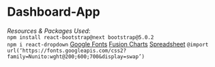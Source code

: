 # Dashboard-App
_Resources_ _&_ _Packages_ _Used_: </br>
```npm install react-bootstrap@next bootstrap@5.0.2```  </br>
```npm i react-dropdown```
<a href="https://fonts.google.com/specimen/Nunito?sidebar.open=true&selection.family=Nunito:wght@300;600;700">Google Fonts</a>
<a href="https://www.fusioncharts.com/dev/chart-attributes/doughnut2d">Fusion Charts</a>
<a href="https://docs.google.com/spreadsheets/d/1vcDPrMexD8bxNwwzK9IxF8wch6Hfezq2eooJACDiqgg/edit#gid=0">Spreadsheet</a>
```@import url(‘https://fonts.googleapis.com/css2?family=Nunito:wght@200;600;700&display=swap’)```
